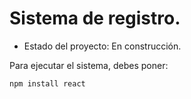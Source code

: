 <h1> Sistema de registro.</h1>

- Estado del proyecto: En construcción. 

Para ejecutar el sistema, debes poner:

```npm install react```
